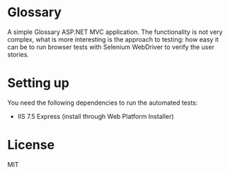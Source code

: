 Glossary
========
A simple Glossary ASP.NET MVC application. The functionality is not very complex, what is more interesting is the approach to testing: how easy it can be to run browser tests with Selenium WebDriver to verify the user stories.

Setting up
==========
You need the following dependencies to run the automated tests:

* IIS 7.5 Express (install through Web Platform Installer)

License
=======
MIT